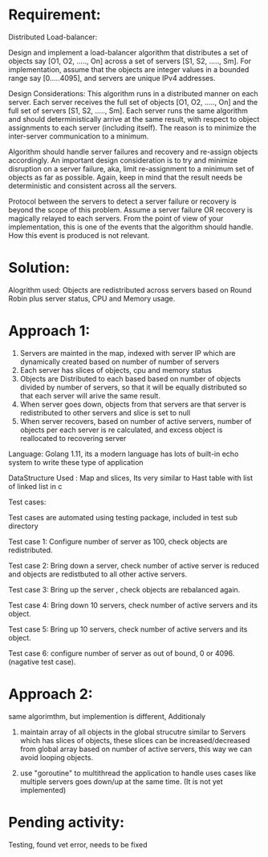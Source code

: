 Requirement:
==========
Distributed Load-balancer:

Design and implement a load-balancer algorithm that distributes a set of objects say [O1, O2, ….., On] across a set of servers [S1, S2, ….., Sm]. 
For implementation, assume that the objects are integer values in a bounded range say [0…..4095], and servers are unique IPv4 addresses.

Design Considerations:
This algorithm runs in a distributed manner on each server. Each server receives the full set of objects [O1, O2, ….., On] and the full set of servers [S1, S2, ….., Sm]. Each server runs the same algorithm and should deterministically arrive at the same result, with respect to object assignments to each server (including itself). The reason is to minimize the inter-server communication to a minimum.

Algorithm should handle server failures and recovery and re-assign objects accordingly. An important design consideration is to try and minimize disruption on a server failure, aka, limit re-assignment to a minimum set of objects as far as possible. Again, keep in mind that the result needs be deterministic and consistent across all the servers.

Protocol between the servers to detect a server failure or recovery is beyond the scope of this problem. Assume a server failure OR recovery is magically relayed to each servers. From the point of view of your implementation, this is one of the events that the algorithm should handle. How this event is produced is not relevant.

Solution:
=========

Alogrithm used: Objects are redistributed across servers based on Round Robin plus server status, CPU and Memory usage.

Approach 1:
==========
1) Servers are mainted in the map, indexed with server IP which are dynamically created based on number of number of servers
2) Each server has slices of objects, cpu and memory status
3) Objects are Distributed to each based based on number of objects divided by number of servers, so that it will be equally distributed
   so that each server will arive the same result.
4) When server goes down, objects from that servers are that server is redistributed to other servers and slice is set to null
5) When server recovers, based on number of active servers, number of objects per each server is re calculated, and excess object is reallocated to recovering server


Language: Golang 1.11, its a modern language has lots of built-in echo system to write these type of application

DataStructure Used : Map and slices, Its very similar to Hast table with list of linked list in c


Test cases:

Test cases are automated using testing package, included in test sub directory

Test case 1:
Configure number of server as 100, check objects are redistributed.

Test case 2:
Bring down a server, check number of active server is reduced and objects are redistbuted to all other active servers.

Test case 3:
Bring up the server , check objects are rebalanced again.

Test case 4:
Bring down 10 servers, check number of active servers and its object.

Test case 5:
Bring up 10 servers, check number of active servers and its object.

Test case 6:
configure number of server as out of bound, 0 or 4096.(nagative test case).


Approach 2:
==========
same algorimthm, but implemention is different,
Additionaly 
1) maintain array of all objects in the global strucutre similar to Servers which has slices of objects, these slices can be increased/decreased from global array based on number of active servers, this way we can avoid looping objects.

2) use "goroutine" to multithread the application to handle uses cases like multiple servers goes down/up at the same time.
(It is not yet implemented)


Pending activity:
================
Testing, found vet error, needs to be fixed
